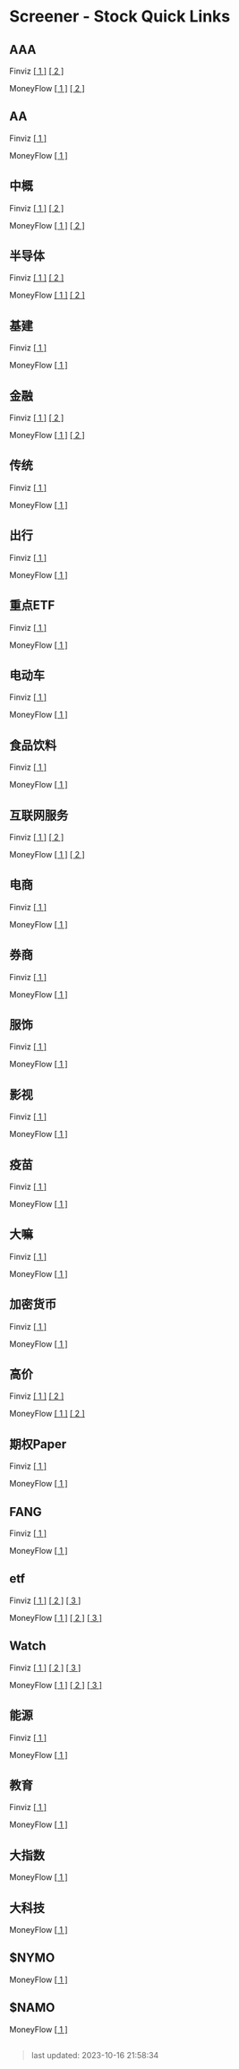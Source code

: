 # Screener - Stock Quick Links

## AAA

Finviz [[ 1 ]](https://finviz.com/screener.ashx?v=211&t=AAPL,AMZN,MSFT,TSLA,GOOGL,NVDA,AMD,NFLX,ASML,ADBE,INTU,SNAP&ta=0) [[ 2 ]](https://finviz.com/screener.ashx?v=211&t=DD,GS,PFE,WMT,MCD,SHOP,LMT,SQ,KO,BA,MU&ta=0)  

MoneyFlow [[ 1 ]](https://stockcharts.com/freecharts/candleglance.html?AAPL,AMZN,MSFT,TSLA,GOOGL,NVDA,AMD,NFLX,ASML,ADBE,INTU,SNAP|B|C20|) [[ 2 ]](https://stockcharts.com/freecharts/candleglance.html?DD,GS,PFE,WMT,MCD,SHOP,LMT,SQ,KO,BA,MU|B|C20|) 

## AA

Finviz [[ 1 ]](https://finviz.com/screener.ashx?v=211&t=TEAM,FANG,JBL,MELI,ETN&ta=0)  

MoneyFlow [[ 1 ]](https://stockcharts.com/freecharts/candleglance.html?TEAM,FANG,JBL,MELI,ETN|B|C20|) 

## 中概

Finviz [[ 1 ]](https://finviz.com/screener.ashx?v=211&t=BABA,BIDU,EDU,WB,NTES,JD,PDD,SE,XPEV,LI,NIO,TIGR&ta=0) [[ 2 ]](https://finviz.com/screener.ashx?v=211&t=FUTU,BILI,TME,TCEHY&ta=0)  

MoneyFlow [[ 1 ]](https://stockcharts.com/freecharts/candleglance.html?BABA,BIDU,EDU,WB,NTES,JD,PDD,SE,XPEV,LI,NIO,TIGR|B|C20|) [[ 2 ]](https://stockcharts.com/freecharts/candleglance.html?FUTU,BILI,TME,TCEHY|B|C20|) 

## 半导体

Finviz [[ 1 ]](https://finviz.com/screener.ashx?v=211&t=SOXL,NVDA,AMD,INTC,QCOM,ARM,GFS,ASML,TSM,LRCX,AMAT,SMH&ta=0) [[ 2 ]](https://finviz.com/screener.ashx?v=211&t=WDC,MU&ta=0)  

MoneyFlow [[ 1 ]](https://stockcharts.com/freecharts/candleglance.html?SOXL,NVDA,AMD,INTC,QCOM,ARM,GFS,ASML,TSM,LRCX,AMAT,SMH|B|C20|) [[ 2 ]](https://stockcharts.com/freecharts/candleglance.html?WDC,MU|B|C20|) 

## 基建

Finviz [[ 1 ]](https://finviz.com/screener.ashx?v=211&t=X,AA,F,GE,CENX&ta=0)  

MoneyFlow [[ 1 ]](https://stockcharts.com/freecharts/candleglance.html?X,AA,F,GE,CENX|B|C20|) 

## 金融

Finviz [[ 1 ]](https://finviz.com/screener.ashx?v=211&t=FAS,GS,MS,JPM,WFC,BAC,C,HSBC,AXP,BLK,BX,IYF&ta=0) [[ 2 ]](https://finviz.com/screener.ashx?v=211&t=AIG,MA,V,PYPL&ta=0)  

MoneyFlow [[ 1 ]](https://stockcharts.com/freecharts/candleglance.html?FAS,GS,MS,JPM,WFC,BAC,C,HSBC,AXP,BLK,BX,IYF|B|C20|) [[ 2 ]](https://stockcharts.com/freecharts/candleglance.html?AIG,MA,V,PYPL|B|C20|) 

## 传统

Finviz [[ 1 ]](https://finviz.com/screener.ashx?v=211&t=LOW,JNJ,ABT,MCD,WMT,COST,KO&ta=0)  

MoneyFlow [[ 1 ]](https://stockcharts.com/freecharts/candleglance.html?LOW,JNJ,ABT,MCD,WMT,COST,KO|B|C20|) 

## 出行

Finviz [[ 1 ]](https://finviz.com/screener.ashx?v=211&t=JETS,RCL,BA,ABNB,CCL,UBER,DIS,NCLH,DAL,UAL,AAL&ta=0)  

MoneyFlow [[ 1 ]](https://stockcharts.com/freecharts/candleglance.html?JETS,RCL,BA,ABNB,CCL,UBER,DIS,NCLH,DAL,UAL,AAL|B|C20|) 

## 重点ETF

Finviz [[ 1 ]](https://finviz.com/screener.ashx?v=211&t=SPY,QQQ,DIA,SMH,IYF,UVXY,IWM,XBI,NUGT,SLV,RSP,BITO&ta=0)  

MoneyFlow [[ 1 ]](https://stockcharts.com/freecharts/candleglance.html?SPY,QQQ,DIA,SMH,IYF,UVXY,IWM,XBI,NUGT,SLV,RSP,BITO|B|C20|) 

## 电动车

Finviz [[ 1 ]](https://finviz.com/screener.ashx?v=211&t=TSLA,NIO,XPEV,LI,GM,RIVN,VFS,CAR,LCID,NKLA,NIU&ta=0)  

MoneyFlow [[ 1 ]](https://stockcharts.com/freecharts/candleglance.html?TSLA,NIO,XPEV,LI,GM,RIVN,VFS,CAR,LCID,NKLA,NIU|B|C20|) 

## 食品饮料

Finviz [[ 1 ]](https://finviz.com/screener.ashx?v=211&t=KO,PEP,BUD,SBUX,MNST,SHAK,PTLO,DPZ,HSY,BYND,CELH&ta=0)  

MoneyFlow [[ 1 ]](https://stockcharts.com/freecharts/candleglance.html?KO,PEP,BUD,SBUX,MNST,SHAK,PTLO,DPZ,HSY,BYND,CELH|B|C20|) 

## 互联网服务

Finviz [[ 1 ]](https://finviz.com/screener.ashx?v=211&t=ZS,PLTR,AI,CRM,UPWK,PINS,INTU,ADSK,DBX,NET,FSLY,AKAM&ta=0) [[ 2 ]](https://finviz.com/screener.ashx?v=211&t=ZM,SNAP,SHOP,SNOW,ADBE,TWLO,CYBR&ta=0)  

MoneyFlow [[ 1 ]](https://stockcharts.com/freecharts/candleglance.html?ZS,PLTR,AI,CRM,UPWK,PINS,INTU,ADSK,DBX,NET,FSLY,AKAM|B|C20|) [[ 2 ]](https://stockcharts.com/freecharts/candleglance.html?ZM,SNAP,SHOP,SNOW,ADBE,TWLO,CYBR|B|C20|) 

## 电商

Finviz [[ 1 ]](https://finviz.com/screener.ashx?v=211&t=SE,JD,BABA,PDD&ta=0)  

MoneyFlow [[ 1 ]](https://stockcharts.com/freecharts/candleglance.html?SE,JD,BABA,PDD|B|C20|) 

## 券商

Finviz [[ 1 ]](https://finviz.com/screener.ashx?v=211&t=TIGR,FUTU&ta=0)  

MoneyFlow [[ 1 ]](https://stockcharts.com/freecharts/candleglance.html?TIGR,FUTU|B|C20|) 

## 服饰

Finviz [[ 1 ]](https://finviz.com/screener.ashx?v=211&t=GOOS,UAA,CROX,SKX,NKE,LULU&ta=0)  

MoneyFlow [[ 1 ]](https://stockcharts.com/freecharts/candleglance.html?GOOS,UAA,CROX,SKX,NKE,LULU|B|C20|) 

## 影视

Finviz [[ 1 ]](https://finviz.com/screener.ashx?v=211&t=DIS,NFLX,ROKU&ta=0)  

MoneyFlow [[ 1 ]](https://stockcharts.com/freecharts/candleglance.html?DIS,NFLX,ROKU|B|C20|) 

## 疫苗

Finviz [[ 1 ]](https://finviz.com/screener.ashx?v=211&t=MRK,TWST,XBI,BNTX,PFE,MRNA&ta=0)  

MoneyFlow [[ 1 ]](https://stockcharts.com/freecharts/candleglance.html?MRK,TWST,XBI,BNTX,PFE,MRNA|B|C20|) 

## 大嘛

Finviz [[ 1 ]](https://finviz.com/screener.ashx?v=211&t=TLRY,SNDL,ACB&ta=0)  

MoneyFlow [[ 1 ]](https://stockcharts.com/freecharts/candleglance.html?TLRY,SNDL,ACB|B|C20|) 

## 加密货币

Finviz [[ 1 ]](https://finviz.com/screener.ashx?v=211&t=EBON,CAN,BTBT,SQ,MSTR,COIN&ta=0)  

MoneyFlow [[ 1 ]](https://stockcharts.com/freecharts/candleglance.html?EBON,CAN,BTBT,SQ,MSTR,COIN|B|C20|) 

## 高价

Finviz [[ 1 ]](https://finviz.com/screener.ashx?v=211&t=ILMN,BABA,BIDU,SNOW,LMT,NVDA,LULU,NFLX,GS,SQ,GOOGL,AMZN&ta=0) [[ 2 ]](https://finviz.com/screener.ashx?v=211&t=SHOP&ta=0)  

MoneyFlow [[ 1 ]](https://stockcharts.com/freecharts/candleglance.html?ILMN,BABA,BIDU,SNOW,LMT,NVDA,LULU,NFLX,GS,SQ,GOOGL,AMZN|B|C20|) [[ 2 ]](https://stockcharts.com/freecharts/candleglance.html?SHOP|B|C20|) 

## 期权Paper

Finviz [[ 1 ]](https://finviz.com/screener.ashx?v=211&t=ADBE,SPY,AMZN,ABNB,BA,TSLA,NVDA&ta=0)  

MoneyFlow [[ 1 ]](https://stockcharts.com/freecharts/candleglance.html?ADBE,SPY,AMZN,ABNB,BA,TSLA,NVDA|B|C20|) 

## FANG

Finviz [[ 1 ]](https://finviz.com/screener.ashx?v=211&t=AAPL,AMZN,NVDA,TSLA,MSFT,GOOGL,META,QQQ,XLK&ta=0)  

MoneyFlow [[ 1 ]](https://stockcharts.com/freecharts/candleglance.html?AAPL,AMZN,NVDA,TSLA,MSFT,GOOGL,META,QQQ,XLK|B|C20|) 

## etf

Finviz [[ 1 ]](https://finviz.com/screener.ashx?v=211&t=VTV,UNG,SPY,QQQ,IWM,DIA,TQQQ,DDM,UDOW,JETS,SOXL,UWM&ta=0) [[ 2 ]](https://finviz.com/screener.ashx?v=211&t=,XBI,SSO,GDX,AGQ,SLV,SMH,NUGT,UVXY,XLE,UPRO,QLD&ta=0) [[ 3 ]](https://finviz.com/screener.ashx?v=211&t=VXX,UUP,XLI,XLU,XLK,XLB,XLF&ta=0)  

MoneyFlow [[ 1 ]](https://stockcharts.com/freecharts/candleglance.html?VTV,UNG,SPY,QQQ,IWM,DIA,TQQQ,DDM,UDOW,JETS,SOXL,UWM|B|C20|) [[ 2 ]](https://stockcharts.com/freecharts/candleglance.html?,XBI,SSO,GDX,AGQ,SLV,SMH,NUGT,UVXY,XLE,UPRO,QLD|B|C20|) [[ 3 ]](https://stockcharts.com/freecharts/candleglance.html?VXX,UUP,XLI,XLU,XLK,XLB,XLF|B|C20|) 

## Watch

Finviz [[ 1 ]](https://finviz.com/screener.ashx?v=211&t=LOGI,URI,SPOT,TWST,ZS,ADSK,INTU,GRWG,DDOG,NET,TTD,SNOW&ta=0) [[ 2 ]](https://finviz.com/screener.ashx?v=211&t=ARLO,DASH,MMM,DKNG,AFRM,OPEN,MSA,CCJ,NU,GRIN,ISRG,MDB&ta=0) [[ 3 ]](https://finviz.com/screener.ashx?v=211&t=SIRI,APP,ACN,HD&ta=0)  

MoneyFlow [[ 1 ]](https://stockcharts.com/freecharts/candleglance.html?LOGI,URI,SPOT,TWST,ZS,ADSK,INTU,GRWG,DDOG,NET,TTD,SNOW|B|C20|) [[ 2 ]](https://stockcharts.com/freecharts/candleglance.html?ARLO,DASH,MMM,DKNG,AFRM,OPEN,MSA,CCJ,NU,GRIN,ISRG,MDB|B|C20|) [[ 3 ]](https://stockcharts.com/freecharts/candleglance.html?SIRI,APP,ACN,HD|B|C20|) 

## 能源

Finviz [[ 1 ]](https://finviz.com/screener.ashx?v=211&t=DQ,BP,OXY,FANG,TAN,XLE,SPWR,PLUG&ta=0)  

MoneyFlow [[ 1 ]](https://stockcharts.com/freecharts/candleglance.html?DQ,BP,OXY,FANG,TAN,XLE,SPWR,PLUG|B|C20|) 

## 教育

Finviz [[ 1 ]](https://finviz.com/screener.ashx?v=211&t=DUOL,GOTU,EDU,TAL&ta=0)  

MoneyFlow [[ 1 ]](https://stockcharts.com/freecharts/candleglance.html?DUOL,GOTU,EDU,TAL|B|C20|) 

## 大指数 
MoneyFlow [[ 1 ]](https://stockcharts.com/freecharts/candleglance.html?SPY,QQQ,IWM,DIA,GLD,USO,UNG,UUP,TLT,VXX,VXZ,FXY|B|C20|)

## 大科技 
MoneyFlow [[ 1 ]](https://stockcharts.com/freecharts/candleglance.html?META,AMZN,NFLX,GOOGL,AAPL,TSLA,BABA,BIDU,NTES,NVDA,MSFT|B|C20|)

## $NYMO 
MoneyFlow [[ 1 ]](https://stockcharts.com/h-sc/ui?s=%24NYMO&p=D&yr=0&mn=9&dy=0&id=p79316909740)

## $NAMO 
MoneyFlow [[ 1 ]](https://stockcharts.com/h-sc/ui?s=%24NAMO&p=D&yr=0&mn=9&dy=0&id=p79316909740)

## 
> last updated: 2023-10-16 21:58:34

